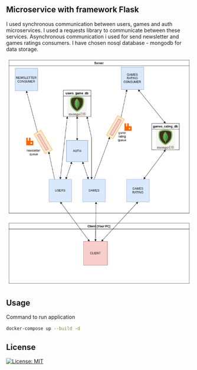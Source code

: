 ## Microservice with framework Flask
I used synchronous  communication between users, games and auth microservices. I used a requests library to communicate between these services. Asynchronous communication i used for send newsletter and games ratings consumers. I have chosen nosql database - mongodb for data storage.

![Screenshot](microservices.png)

## Usage
Command to run application
```bash
docker-compose up --build -d
```

## License

[![License: MIT](https://img.shields.io/badge/License-MIT-yellow.svg)](https://opensource.org/licenses/MIT)  
